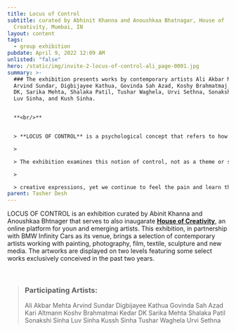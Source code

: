 ```yaml
---
title: Locus of Control
subtitle: curated by Abhinit Khanna and Anoushkaa Bhatnagar, House of
  Creativity, Mumbai, IN
layout: content
tags:
  - group exhibition
pubdate: April 9, 2022 12:09 AM
unlisted: "false"
hero: /static/img/invite-2-locus-of-control-ali_page-0001.jpg
summary: >-
  ### The exhibition presents works by contemporary artists Ali Akbar Mehta,
  Arvind Sundar, Digbijayee Kathua, Govinda Sah Azad, Koshy Brahmatmaj, Kedar
  DK, Sarika Mehta, Shalaka Patil, Tushar Waghela, Urvi Sethna, Sonakshi Sinha,
  Luv Sinha, and Kush Sinha.


  **<br/>**


  > **LOCUS OF CONTROL** is a psychological concept that refers to how strongly people believe they have control over the situations and experiences that affect their lives. The concept was developed by Julian B. Rotter in 1954 and has since become an aspect of personality psychology. A person’s “locus” (plural “loci”, Latin for “place” or “location”) is conceptualized as internal (a belief that one can control one’s own life) or external (a belief that life is controlled by outside factors which the person cannot influence, or that chance or fate controls their lives).

  >

  > The exhibition examines this notion of control, not as a theme or subject, but as a constitutive feature of artists’ practice, process, and methodologies of art production. It seeks to disentangle notions of empathy and hostility in their work. In a pandemic where we were all challenged to find solutions against the consistent erasure of survival, identity, wellbeing and freedom, we were able to collectively get through such a difficult period in human history through

  >

  > creative expressions, yet we continue to feel the pain and learn the ways of healing. For these artists being in “in control” or “out of control” is an essential feature of how work gets made. In this exhibition, we explore this fluid idea, the production of artworks as personalities, our intention and reception, the resilience of humankind, our hopes, frustrations, and making sense of the world while it is still testing positive for Covid.
parent: Tasher Desh
---
```

LOCUS OF CONTROL is an exhibition curated by Abinit Khanna and Anoushkaa Bhtnager that serves to also inaugarate **[House of Creativity](https://www.houseofcreativity.in/)**, an online platform for youn and emerging artists. This exhibition, in partnership with BMW Infinity Cars as its venue, brings a selection of contemporary artists working with painting, photography, film, textile, sculpture and new media. The artworks are displayed on two levels featuring some select works exclusively conceived in the past two years.

<br/>

> ### Participating Artists:
>
> Ali Akbar Mehta
> Arvind Sundar
> Digbijayee Kathua
> Govinda Sah Azad
> Kari Altmann
> Koshv Brahmatmai
> Kedar DK
> Sarika Mehta
> Shalaka Patil
> Sonakshi Sinha
> Luv Sinha
> Kussh Sinha
> Tushar Waghela
> Urvi Sethna